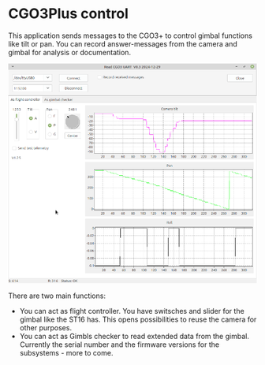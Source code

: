 # CGO3Plus control
This application sends messages to the CGO3+ to control gimbal functions like tilt or pan. You can record answer-messages from the camera and gimbal for analysis or documentation.

![Screenshot](ControlCGO3.png)

There are two main functions:
- You can act as flight controller. You have switsches and slider for the gimbal like the ST16 has. This opens possibilities to reuse the camera for other purposes.
- You can act as Gimbls checker to read extended data from the gimbal. Currently the serial number and the firmware versions for the subsystems - more to come.

